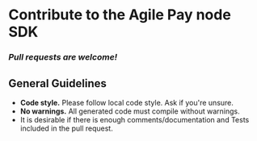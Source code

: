 # Contribute to the Agile Pay node SDK

### *Pull requests are welcome!*


General Guidelines
------------------

* **Code style.** Please follow local code style. Ask if you're unsure.
* **No warnings.** All generated code must compile without warnings.
* It is desirable if there is enough comments/documentation and Tests included in the pull request.
